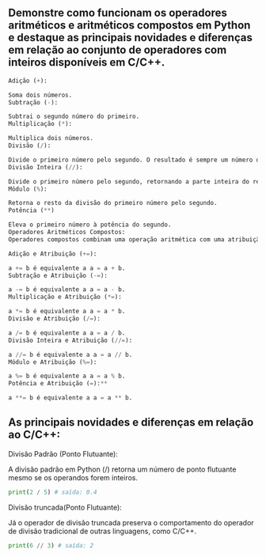 ## Demonstre como funcionam os operadores aritméticos e aritméticos compostos em Python e destaque as principais novidades e diferenças em relação ao conjunto de operadores com inteiros disponíveis em C/C++.

```python
Adição (+):

Soma dois números.
Subtração (-):

Subtrai o segundo número do primeiro.
Multiplicação (*):

Multiplica dois números.
Divisão (/):

Divide o primeiro número pelo segundo. O resultado é sempre um número de ponto flutuante.
Divisão Inteira (//):

Divide o primeiro número pelo segundo, retornando a parte inteira do resultado.
Módulo (%):

Retorna o resto da divisão do primeiro número pelo segundo.
Potência (**)

Eleva o primeiro número à potência do segundo.
Operadores Aritméticos Compostos:
Operadores compostos combinam uma operação aritmética com uma atribuição.

Adição e Atribuição (+=):

a += b é equivalente a a = a + b.
Subtração e Atribuição (-=):

a -= b é equivalente a a = a - b.
Multiplicação e Atribuição (*=):

a *= b é equivalente a a = a * b.
Divisão e Atribuição (/=):

a /= b é equivalente a a = a / b.
Divisão Inteira e Atribuição (//=):

a //= b é equivalente a a = a // b.
Módulo e Atribuição (%=):

a %= b é equivalente a a = a % b.
Potência e Atribuição (=):**

a **= b é equivalente a a = a ** b.

```

## As principais novidades e diferenças em relação ao C/C++:

Divisão Padrão (Ponto Flutuante):

A divisão padrão em Python (/) retorna um número de ponto flutuante mesmo se os operandos forem inteiros.
```python
print(2 / 5) # saída: 0.4

```

Divisão truncada(Ponto Flutuante):

Já o operador de divisão truncada preserva o comportamento do operador de divisão tradicional
de outras linguagens, como C/C++.

```python
print(6 // 3) # saída: 2
``````